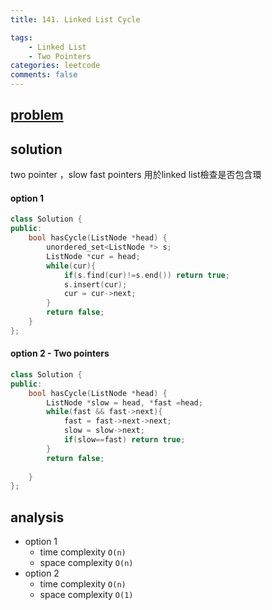 ```yaml
---
title: 141. Linked List Cycle

tags:  
    - Linked List
    - Two Pointers
categories: leetcode
comments: false
---
```


## [problem](https://leetcode.com/problems/linked-list-cycle/)

## solution
two pointer ，slow fast pointers 用於linked list檢查是否包含環

#### option 1
```c++
class Solution {
public:
    bool hasCycle(ListNode *head) {
        unordered_set<ListNode *> s;
        ListNode *cur = head;
        while(cur){
            if(s.find(cur)!=s.end()) return true;
            s.insert(cur);
            cur = cur->next;
        }
        return false;
    }
};
```
#### option 2 - Two pointers
```c++
class Solution {
public:
    bool hasCycle(ListNode *head) {
        ListNode *slow = head, *fast =head;
        while(fast && fast->next){
            fast = fast->next->next;
            slow = slow->next;
            if(slow==fast) return true;
        }
        return false;
        
    }
};
```
## analysis
- option 1
    - time complexity `O(n)`
    - space complexity `O(n)`
- option 2
    - time complexity `O(n)`
    - space complexity `O(1)`